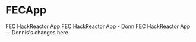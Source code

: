 # FECApp
FEC HackReactor App
FEC HackReactor App - Donn
FEC HackReactor App -- Dennis's changes here
